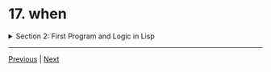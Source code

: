 # 17. when

<details>
  <summary> Section 2: First Program and Logic in Lisp </summary>

  -   using `clisp`
  ```
  clisp prog.lisp  
  ```

  - [Codebase: 17. when](../../codebase/The-Lisp-Programming-Language_Learn-Lisp-basics-in-one-day/S2_First-Program-and-Logic-in-Lisp/prog17.lisp)

</details>


---

[Previous](./16_if-else.md) | [Next](./18_case.md)
